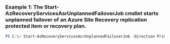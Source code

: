 ### Example 1: The Start-AzRecoveryServicesAsrUnplannedFailoverJob cmdlet starts unplanned failover of an Azure Site Recovery replication protected item or recovery plan.
```powershell
PS C:\> Start-AzRecoveryServicesAsrUnplannedFailoverJob -Direction PrimaryToRecovery -RecoveryPoint $rp[0] -ReplicationProtectedItem $ReplicationProtectedItem
```

